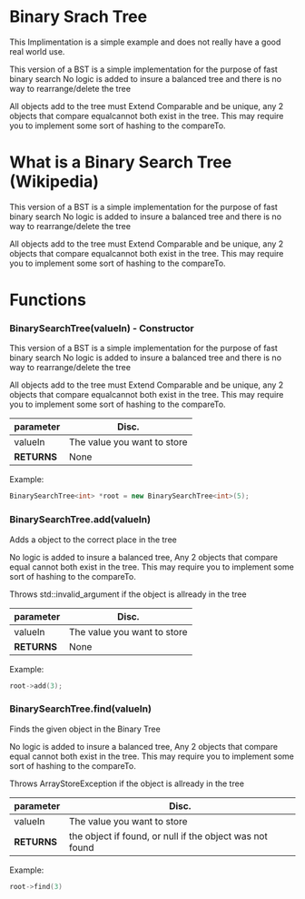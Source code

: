 # Binary Srach Tree #

This Implimentation is a simple example and does not really have a good real world use.

This version of a BST is a simple implementation for the purpose of fast binary search No logic is added to insure a balanced tree and there is no way to rearrange/delete the tree

All objects add to the tree must Extend Comparable and be unique, any 2 objects that compare equalcannot both exist in the tree. This may require you to implement some sort of hashing to the compareTo.

# What is a Binary Search Tree (Wikipedia)
This version of a BST is a simple implementation for the purpose of fast binary search No logic is added to insure a balanced tree and there is no way to rearrange/delete the tree

All objects add to the tree must Extend Comparable and be unique, any 2 objects that compare equalcannot both exist in the tree. This may require you to implement some sort of hashing to the compareTo.

# Functions

### BinarySearchTree<T>(valueIn) - Constructor
This version of a BST is a simple implementation for the purpose of fast binary search No logic is added to insure a balanced tree and there is no way to rearrange/delete the tree


All objects add to the tree must Extend Comparable and be unique, any 2 objects that compare equalcannot both exist in the tree. This may require you to implement some sort of hashing to the compareTo.


parameter|Disc.
---------|----
valueIn|The value you want to store
**RETURNS**|None

Example: 
```c++  
BinarySearchTree<int> *root = new BinarySearchTree<int>(5);
```

### BinarySearchTree.add(valueIn)
Adds a object to the correct place in the tree

No logic is added to insure a balanced tree, Any 2 objects that compare equal cannot both exist in the tree. This may require you to implement some sort of hashing to the compareTo.

Throws std::invalid_argument if the object is allready in the tree

parameter|Disc.
---------|----
valueIn|The value you want to store
**RETURNS**|None

Example: 
```c++ 
root->add(3);
```

### BinarySearchTree.find(valueIn)
Finds the given object in the Binary Tree

No logic is added to insure a balanced tree, Any 2 objects that compare equal cannot both exist in the tree. This may require you to implement some sort of hashing to the compareTo.

Throws ArrayStoreException if the object is allready in the tree

parameter|Disc.
---------|----
valueIn|The value you want to store
**RETURNS**|the object if found, or null if the object was not found

Example: 
```c++ 
root->find(3)
```
